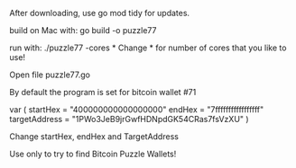 After downloading, use go mod tidy for updates.

build on Mac with: go build -o puzzle77

run with: ./puzzle77 -cores * 
Change * for number of cores that you like to use!

Open file puzzle77.go

By default the program is set for bitcoin wallet #71

var (
	startHex      = "400000000000000000"
	endHex        = "7fffffffffffffffff"
	targetAddress = "1PWo3JeB9jrGwfHDNpdGK54CRas7fsVzXU"
)

Change startHex, endHex and TargetAddress

Use only to try to find Bitcoin Puzzle Wallets!
